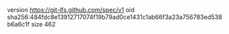 version https://git-lfs.github.com/spec/v1
oid sha256:484fdc8e13912717074f19b79ad0ce1431c1ab66f3a23a756783ed538b6a6c1f
size 462
